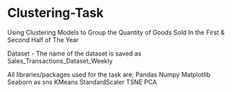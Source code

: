 # Clustering-Task
Using Clustering Models to Group the Quantity of Goods Sold In the First &amp; Second Half of The Year

Dataset - The name of the dataset is saved as Sales_Transactions_Dataset_Weekly

All libraries/packages used for the task are; 
Pandas 
Numpy 
Matplotlib 
Seaborn as sns 
KMeans
StandardScaler
TSNE
PCA

